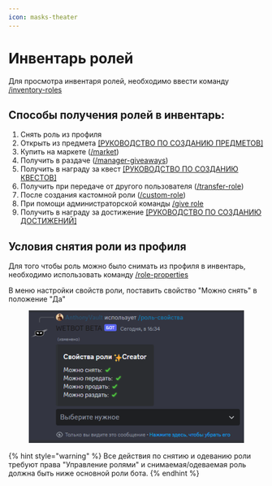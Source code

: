 ```yaml
---
icon: masks-theater
---
```


# Инвентарь ролей

Для просмотра инвентаря ролей, необходимо ввести команду [/inventory-roles](../commands/inventory.md)

## Способы получения ролей в инвентарь:

1. Снять роль из профиля
2. Открыть из предмета [\[РУКОВОДСТВО ПО СОЗДАНИЮ ПРЕДМЕТОВ\]](items/)
3. Купить на маркете ([/market](../commands/general.md))
4. Получить в раздаче ([/manager-giveaways](../commands/general.md))
5. Получить в награду за квест [\[РУКОВОДСТВО ПО СОЗДАНИЮ КВЕСТОВ\]](quests.md)
6. Получить при передаче от другого пользователя ([/transfer-role](../commands/admins.md))
7. После создания кастомной роли ([/custom-role](custom-role.md))
8. При помощи администраторской команды [/give role](../commands/admins.md)
9. Получить в награду за достижение [\[РУКОВОДСТВО ПО СОЗДАНИЮ ДОСТИЖЕНИЙ\]](achievements/)

## Условия снятия роли из профиля

Для того чтобы роль можно было снимать из профиля в инвентарь, необходимо использовать команду [/role-properties](../commands/admins.md)

В меню настройки свойств роли, поставить свойство "Можно снять" в положение "Да"

<figure><img src="../.gitbook/assets/Скриншот 21-01-2024 163445.png" alt=""><figcaption></figcaption></figure>

{% hint style="warning" %}
Все действия по снятию и одеванию роли требуют права "Управление ролями" и снимаемая/одеваемая роль должна быть ниже основной роли бота.
{% endhint %}
